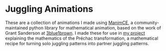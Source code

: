 # Juggling Animations

These are a collection of animations I made using [ManimCE](https://www.manim.community/), a community-maintained python library for mathematical animation, based on the work of Grant Sanderson at [3blue1brown](https://www.3blue1brown.com). I made these for use in [my project](https://github.com/adamkapilow/A-Geometric-Theory-of-Prechac-Transformations) explaining the mathematics of the Préchac transformation, a mathematical recipe for turning solo juggling patterns into partner juggling patterns. 
